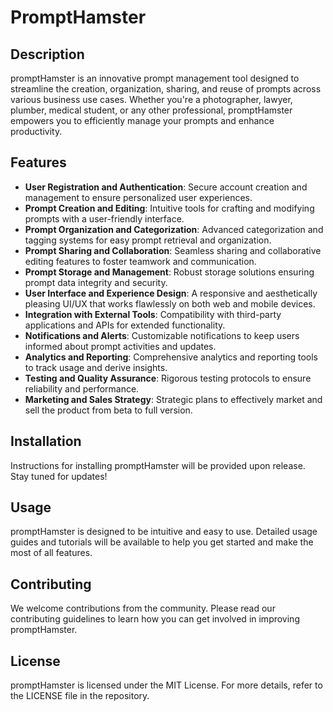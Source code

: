 # PromptHamster

## Description
promptHamster is an innovative prompt management tool designed to streamline the creation, organization, sharing, and reuse of prompts across various business use cases. Whether you're a photographer, lawyer, plumber, medical student, or any other professional, promptHamster empowers you to efficiently manage your prompts and enhance productivity.

## Features
- **User Registration and Authentication**: Secure account creation and management to ensure personalized user experiences.
- **Prompt Creation and Editing**: Intuitive tools for crafting and modifying prompts with a user-friendly interface.
- **Prompt Organization and Categorization**: Advanced categorization and tagging systems for easy prompt retrieval and organization.
- **Prompt Sharing and Collaboration**: Seamless sharing and collaborative editing features to foster teamwork and communication.
- **Prompt Storage and Management**: Robust storage solutions ensuring prompt data integrity and security.
- **User Interface and Experience Design**: A responsive and aesthetically pleasing UI/UX that works flawlessly on both web and mobile devices.
- **Integration with External Tools**: Compatibility with third-party applications and APIs for extended functionality.
- **Notifications and Alerts**: Customizable notifications to keep users informed about prompt activities and updates.
- **Analytics and Reporting**: Comprehensive analytics and reporting tools to track usage and derive insights.
- **Testing and Quality Assurance**: Rigorous testing protocols to ensure reliability and performance.
- **Marketing and Sales Strategy**: Strategic plans to effectively market and sell the product from beta to full version.

## Installation
Instructions for installing promptHamster will be provided upon release. Stay tuned for updates!

## Usage
promptHamster is designed to be intuitive and easy to use. Detailed usage guides and tutorials will be available to help you get started and make the most of all features.

## Contributing
We welcome contributions from the community. Please read our contributing guidelines to learn how you can get involved in improving promptHamster.

## License
promptHamster is licensed under the MIT License. For more details, refer to the LICENSE file in the repository.
